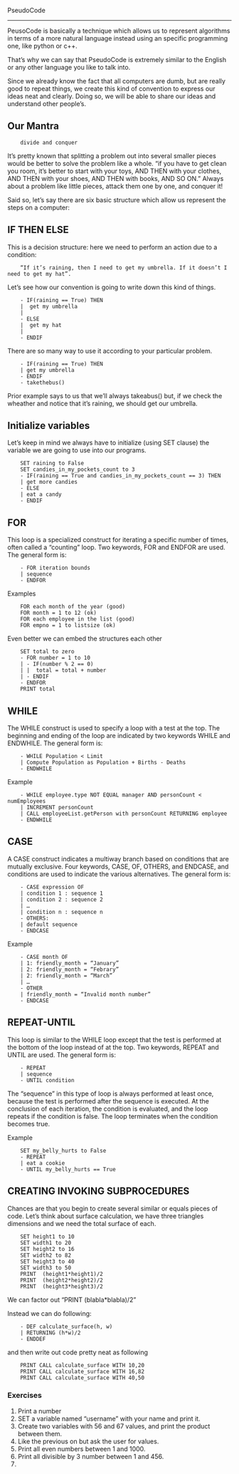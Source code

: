 PseudoCode
__________

PeusoCode is basically a technique which allows us to represent algorithms in terms of a more natural language instead using an specific programming one, like python or c++.

That’s why we can say that PseudoCode is extremely similar to the English or any other language you like to talk into.

Since we already know the fact that all computers are dumb, but are really good to repeat things, we create this kind of convention to express our ideas neat and clearly. Doing so, we will be able to share our ideas and understand other people’s.

## Our Mantra
		divide and conquer

It’s pretty known that splitting a problem out into several smaller pieces would be better to solve the problem like a whole.
		“if you have to get clean you room, it’s better to start with your toys, AND THEN with your clothes, AND THEN with your shoes, AND THEN with books, AND SO ON.”
Always about a problem like little pieces, attack them one by one, and conquer it!

Said so, let’s say there are six basic structure which allow us represent the steps on a computer:

## IF THEN ELSE

This is a decision structure: here we need to perform an action due to a condition:

		“If it’s raining, then I need to get my umbrella. If it doesn’t I need to get my hat”.

Let’s see how our convention is going to write down this kind of things.

	
		- IF(raining == True) THEN
		|  get my umbrella
		|
		- ELSE
		|  get my hat
		|
		- ENDIF

There are so many way to use it according to your particular problem.

		- IF(raining == True) THEN
		| get my umbrella
		- ENDIF
		- takethebus()

Prior example says to us that we’ll always takeabus() but, if we check the wheather and notice that it’s raining, we should get our umbrella.

## Initialize variables

Let’s keep in mind we always have to initialize (using SET clause) the variable we are going to use into our programs.

		SET raining to False
		SET candies_in_my_pockets_count to 3
		- IF(raining == True and candies_in_my_pockets_count == 3) THEN
		| get more candies
		- ELSE
		| eat a candy
		- ENDIF

## FOR

This loop is a specialized construct for iterating a specific number of times, often called a “counting” loop.  Two keywords, FOR and ENDFOR are used. The general form is:

		- FOR iteration bounds
		| sequence
		- ENDFOR

Examples

		FOR each month of the year (good) 
		FOR month = 1 to 12 (ok)
		FOR each employee in the list (good) 
		FOR empno = 1 to listsize (ok)


Even better we can embed the structures each other

		SET total to zero 
		- FOR number = 1 to 10
		| - IF(number % 2 == 0)
		| |  total = total + number
		| - ENDIF
		- ENDFOR
		PRINT total

## WHILE

The WHILE construct is used to specify a loop with a test at the top. The beginning and ending of the loop are indicated by two keywords WHILE and ENDWHILE. The general form is:

		- WHILE Population < Limit
		| Compute Population as Population + Births - Deaths
		- ENDWHILE

Example

		- WHILE employee.type NOT EQUAL manager AND personCount < numEmployees
		| INCREMENT personCount
		| CALL employeeList.getPerson with personCount RETURNING employee
		- ENDWHILE

## CASE 

A CASE construct indicates a multiway branch based on conditions that are mutually exclusive. Four keywords, CASE, OF, OTHERS, and ENDCASE, and conditions are used to indicate the various alternatives. The general form is:

		- CASE expression OF
		| condition 1 : sequence 1 
		| condition 2 : sequence 2 
		| … 
		| condition n : sequence n 
		- OTHERS: 
		| default sequence
		- ENDCASE

Example

		- CASE month OF
		| 1: friendly_month = “January”
		| 2: friendly_month = “Febrary”
		| 2: friendly_month = “March”
		| …
		- OTHER
		| friendly_month = “Invalid month number”
		- ENDCASE

## REPEAT-UNTIL

This loop is similar to the WHILE loop except that the test is performed at the bottom of the loop instead of at the top. Two keywords, REPEAT and UNTIL are used. The general form is:

		- REPEAT
		| sequence
		- UNTIL condition

The “sequence” in this type of loop is always performed at least once, because the test is performed after the sequence is executed. At the conclusion of each iteration, the condition is evaluated, and the loop repeats if the condition is false. The loop terminates when the condition becomes true. 

Example

		SET my_belly_hurts to False
		- REPEAT
		| eat a cookie
		- UNTIL my_belly_hurts == True

## CREATING INVOKING SUBPROCEDURES

Chances are that you begin to create several similar or equals pieces of code.
Let’s think about surface calculation, we have three triangles dimensions and we need the total surface of each.

		SET height1 to 10
		SET width1 to 20
		SET height2 to 16
		SET width2 to 82
		SET height3 to 40
		SET width3 to 50
		PRINT  (height1*height1)/2
		PRINT  (height2*height2)/2
		PRINT  (height3*height3)/2

We can factor out “PRINT  (blabla*blabla)/2”

Instead we can do following:

		- DEF calculate_surface(h, w)
		| RETURNING (h*w)/2
		- ENDDEF

and then write out code pretty neat as following

		PRINT CALL calculate_surface WITH 10,20
		PRINT CALL calculate_surface WITH 16,82
		PRINT CALL calculate_surface WITH 40,50




### Exercises

1. Print a number
2. SET a variable named “username” with your name and print it.
3. Create two variables with 56 and 67 values, and print the product between them.
4. Like the previous on but ask the user for values.
5. Print all even numbers between 1 and 1000.
6. Print all divisible by 3 number between 1 and 456.
7. 